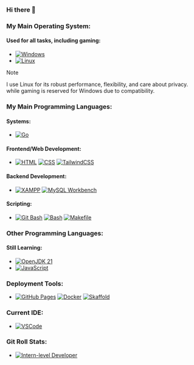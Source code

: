 ### Hi there 👋

### My Main Operating System:

#### **Used for all tasks, including gaming:**
- [![Windows](https://img.shields.io/badge/Windows-08a1f7?style=flat&logo=quarto&logoColor=white)](https://www.microsoft.com/windows/)
- [![Linux](https://img.shields.io/badge/Linux-FCC624?style=flat&logo=linux&logoColor=black)](https://www.kernel.org)
  
> [!NOTE]
> I use Linux for its robust performance, flexibility, and care about privacy.<br> while gaming is reserved for Windows due to compatibility.

### My Main Programming Languages:

#### Systems:

- [![Go](https://img.shields.io/badge/Go-00ADD8?style=flat&logo=go&logoColor=white)](https://go.dev)
  
#### Frontend/Web Development:

- [![HTML](https://img.shields.io/badge/HTML-E34F26?style=flat&logo=html5&logoColor=white)](https://developer.mozilla.org/en-US/docs/Web/HTML)
  [![CSS](https://img.shields.io/badge/CSS-1572B6?style=flat&logo=css3&logoColor=white)](https://developer.mozilla.org/en-US/docs/Web/CSS)
  [![TailwindCSS](https://img.shields.io/badge/TailwindCSS-06B6D4?style=flat&logo=tailwind-css&logoColor=white)](https://tailwindcss.com)
 <!-- [![TypeScript](https://img.shields.io/badge/TypeScript-007ACC?style=flat&logo=typescript&logoColor=white)](https://www.typescriptlang.org)
  [![Next.js](https://img.shields.io/badge/Next.js-00000F?style=flat&logo=next.js&logoColor=white)](https://nextjs.org) -->

#### Backend Development:

- [![XAMPP](https://img.shields.io/badge/XAMPP-FB7A24?style=flat&logo=apache&logoColor=white)](https://www.apachefriends.org)
  [![MySQL Workbench](https://img.shields.io/badge/MySQL%20Workbench-00758F?style=flat&logo=mysql&logoColor=white)](https://www.mysql.com/products/workbench/)

#### Scripting:

- [![Git Bash](https://img.shields.io/badge/Git%20Bash-F05032?style=flat&logo=git&logoColor=white)](https://git-scm.com)
  [![Bash](https://img.shields.io/badge/Bash-4EAA25?style=flat&logo=gnu-bash&logoColor=white)](https://www.gnu.org/software/bash/)
  [![Makefile](https://img.shields.io/badge/Makefile-427819?style=flat&logo=make&logoColor=white)](https://www.gnu.org/software/make/) 
  
### Other Programming Languages:

#### Still Learning:

- [![OpenJDK 21](https://img.shields.io/badge/OpenJDK%2021-ED8B00?style=flat&logo=openjdk&logoColor=white)](https://openjdk.org)
- [![JavaScript](https://img.shields.io/badge/JavaScript-F7DF1E?style=flat&logo=javascript&logoColor=white)](https://developer.mozilla.org/en-US/docs/Web/JavaScript)
<!-- - [![Rust](https://img.shields.io/badge/Rust-DEA574?style=flat&logo=rust&logoColor=white)](https://www.rust-lang.org) -->

### Deployment Tools:

- [![GitHub Pages](https://img.shields.io/badge/GitHub%20Pages-222222?style=flat&logo=github&logoColor=white)](https://pages.github.com)
  [![Docker](https://img.shields.io/badge/Docker-2496ED?style=flat&logo=docker&logoColor=white)](https://www.docker.com)
  [![Skaffold](https://img.shields.io/badge/Skaffold-008BB9?style=flat&logo=skaffold&logoColor=white)](https://skaffold.dev)
  <!-- [![Kubernetes](https://img.shields.io/badge/Kubernetes-326CE5?style=flat&logo=kubernetes&logoColor=white)](https://kubernetes.io)  -->
  
### Current IDE:

- [![VSCode](https://img.shields.io/badge/VSCode-0086d1?style=flat&logo=internetcomputer&logoColor=white)](https://code.visualstudio.com)

<!-- - [![Vesper](https://img.shields.io/badge/VSCode%20Theme-Vesper-1E1E1E?style=flat)](https://marketplace.visualstudio.com/items?itemName=raunofreiberg.vesper) -->

### Git Roll Stats:

- [![Intern-level Developer](https://img.shields.io/badge/GitRoll-Intern--level%20Developer-blue?style=flat&logo=git&logoColor=white)](https://gitroll.io/profile/uEfXMVlgvwJSmIuX7d8ReO6wcanJ3)
